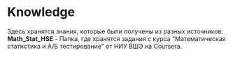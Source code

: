# Knowledge
Здесь хранятся знания, которые были получены из разных источников.<br/>
**Math_Stat_HSE** - Папка, где хранятся задания с курса "Математическая статистика и А/Б тестирование" от НИУ ВШЭ на Coursera.

